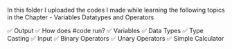 In this folder I uploaded the codes I made while learning the following topics in the Chapter - Variables Datatypes and Operators

✅ Output
✅ How does #code run?
✅ Variables
✅ Data Types
✅ Type Casting
✅ Input
✅ Binary Operators
✅ Unary Operators
✅ Simple Calculator
